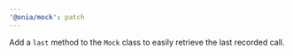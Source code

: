 ```yaml
---
'@onia/mock': patch
---
```


Add a `last` method to the `Mock` class to easily retrieve the last recorded call.
